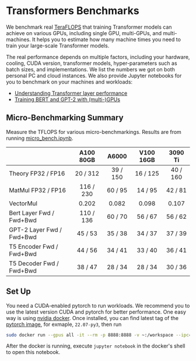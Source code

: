 # Transformers Benchmarks

We benchmark real [TeraFLOPS](https://en.wikipedia.org/wiki/FLOPS) that training Transformer models can achieve on various GPUs, including single GPU, multi-GPUs, and multi-machines. It helps you to estimate how many machine times you need to train your large-scale Transformer models. 

The real performance depends on multiple factors, including your hardware, cooling, CUDA version, transformer models, hyper-parameters such as batch sizes, and implementations. We list the numbers we got on both personal PC and cloud instances. We also provide Jupyter notebooks for you to benchmark on your machines and workloads:

- [Understanding Transformer layer performance](micro_bench.ipynb)
- [Training BERT and GPT-2 with (multi-)GPUs](transformers.ipynb)

## Micro-Benchmarking Summary

Measure the TFLOPS for various micro-benchmarkings. Results are from running [micro_bench.ipynb](micro_bench.ipynb).

|                           | A100 80GB |  A6000   | V100 16GB | 3090 Ti  |
| ------------------------- | :-------: | :------: | :-------: | :------: |
| Theory FP32 / FP16        | 20 / 312  | 39 / 150 | 16 / 125  | 40 / 160 |
| MatMul FP32 / FP16        | 116 / 230 | 60 / 95  |  14 / 95  | 42 / 81  |
| VectorMul                 |   0.202   |  0.082   |   0.098   |  0.107   |
| Bert Layer Fwd / Fwd+Bwd  | 110 / 136 | 60 / 70  |  56 / 67  | 56 / 62  |
| GPT-2 Layer Fwd / Fwd+Bwd |  45 / 53  | 35 / 38  |  34 / 37  | 37 / 39  |
| T5 Encoder Fwd / Fwd+Bwd  |  44 / 56  | 34 / 41  |  33 / 40  | 36 / 41  |
| T5 Decoder Fwd / Fwd+Bwd  |  38 / 47  | 28 / 34  |  28 / 34  | 30 / 36  |



## Set Up

You need a CUDA-enabled pytorch to run workloads. We recommend you to use the latest version CUDA and pytorch for better performance. One easy way is using  [nvidia docker](https://docs.nvidia.com/datacenter/cloud-native/container-toolkit/install-guide.html#docker). Once installed, you can find latest tag of the [pytorch image](https://catalog.ngc.nvidia.com/orgs/nvidia/containers/pytorch), for exmaple, `22.07-py3`, then run 

```bash
sudo docker run --gpus all -it --rm -p 8888:8888 -v ~:/workspace --ipc=host --ulimit memlock=-1 --ulimit stack=67108864 nvcr.io/nvidia/pytorch:22.07-py3
```

After the docker is running, execute  `jupyter notebook` in the docker's shell to open this notebook.



